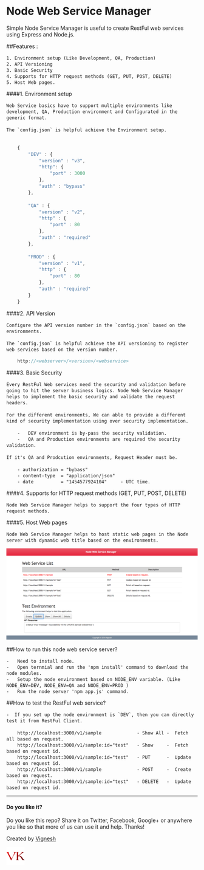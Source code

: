 # Node Web Service Manager 

Simple Node Service Manager is useful to create RestFul web services using Express and Node.js.

##Features :

    1. Environment setup (Like Development, QA, Production)
    2. API Versioning
    3. Basic Security
    4. Supports for HTTP request methods (GET, PUT, POST, DELETE)
    5. Host Web pages.


####1. Environment setup

    Web Service basics have to support multiple environments like development, QA, Production environment and Configurated in the generic format.

    The `config.json` is helpful achieve the Environment setup.

```js

    {
        "DEV" : {
            "version" : "v3",
            "http": {
                "port" : 3000   
            },
            "auth" : "bypass"
        },

        "QA" : {
            "version" : "v2",
            "http" : {
                "port" : 80
            },
            "auth" : "required"
        },

        "PROD" : {
            "version" : "v1",
            "http" : {
                "port" : 80
            },
            "auth" : "required"
        }   
    }

```

####2. API Version

    Configure the API version number in the `config.json` based on the environments.

    The `config.json` is helpful achieve the API versioning to register web services based on the version number.

```js
    http://<webserver>/<version>/<webservice>        
```


####3. Basic Security

    Every RestFul Web services need the security and validation before going to hit the server business logics. Node Web Service Manager helps to implement the basic security and validate the request headers.

    For the different environments, We can able to provide a different kind of security implementation using over security implementation.

        -   DEV environment is by-pass the security validation.
        -   QA and Production environments are required the security validation. 

    If it's QA and Prodcution environments, Request Header must be.

        - authorization = "bybass"
        - content-type  = "application/json"
        - date          = "1454577924104"     - UTC time.


####4. Supports for HTTP request methods (GET, PUT, POST, DELETE)    

    Node Web Service Manager helps to support the four types of HTTP request methods.


####5. Host Web pages    

    Node Web Service Manager helps to host static web pages in the Node server with dynamic web title based on the environments.

![alt text][api_test_environment]

[api_test_environment]: https://github.com/vigneshuvi/node-webservice-manager/blob/master/public/images/api_test_environment.png


##How to run this node web service server?

    -   Need to install node.
    -   Open ternmial and run the 'npm install' command to download the node modules.
    -   Setup the node environment based on NODE_ENV variable. (Like NODE_ENV=DEV, NODE_ENV=QA and NODE_ENV=PROD )
    -   Run the node server 'npm app.js' command.

##How to test the RestFul web service?

    -  If you set up the node environment is `DEV`, then you can directly test it from RestFul Client.

        http://localhost:3000/v1/sample             - Show All -  Fetch all based on request.
        http://localhost:3000/v1/sample:id="test"   - Show     -  Fetch based on request id. 
        http://localhost:3000/v1/sample:id="test"   - PUT      -  Update based on request id. 
        http://localhost:3000/v1/sample             - POST     -  Create based on request.
        http://localhost:3000/v1/sample:id="test"   - DELETE   -  Update based on request id.

___

#### Do you like it?

Do you like this repo? Share it on Twitter, Facebook, Google+ or anywhere you like so that more of us can use it and help. Thanks!

Created by [Vignesh](http://vigneshuvi.github.io/) 

![alt text][logo]

[logo]: https://github.com/vigneshuvi/vigneshuvi.github.io/blob/master/favicon.ico/android-icon-48x48.png
